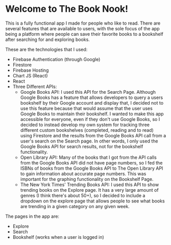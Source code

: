 # Welcome to The Book Nook!

This is a fully functional app I made for people who like to read. There are several features that are available to users, with the sole focus of the app being a platform where people can save their favorite books to a bookshelf after searching for and exploring books. 

These are the technologies that I used:
- Firebase Authentication (through Google)
- Firestore
- Firebase Hosting
- Chart JS (React) 
- React
- Three Different APIs:
    - Google Books API: I used this API for the Search Page. Although Google Books has a feature that allows developers to query a users bookshelf by their Google account and display that, I decided not to use this feature because that would assume that the user uses Google Books to maintain their bookshelf. I wanted to make this app accessible for everyone, even if they don't use Google Books, so I decided to instead develop my own system for tracking three different custom bookshelves (completed, reading and to read) using Firestore and the results from the Google Books API call from a user's search on the Search page. In other words, I only used the Google Books API for search results, not for the bookshelf functionality.
    - Open Library API: Many of the books that I got from the API calls from the Google Books API did not have page numbers, so I fed the ISBNs of books from the Google Books API to The Open Library API to gain information about accurate page numbers. This was important for the graphing functionality on the Bookshelf Page.
    - The New York Times' Trending Books API: I used this API to show trending books on the Explore page. It has a very large amount of genres (I think there's about 50+), so I decided to include a dropdown on the explore page that allows people to see what books are trending in a given category on any given week.

The pages in the app are:
- Explore
- Search
- Bookshelf (works when a user is logged in)

